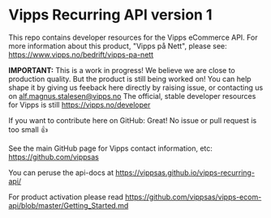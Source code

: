# Vipps Recurring API version 1

This repo contains developer resources for the Vipps eCommerce API. For more information about this product, "Vipps på Nett", please see: https://www.vipps.no/bedrift/vipps-pa-nett

**IMPORTANT:** This is a work in progress! We believe we are close to production quality. But the product is still being worked on! You can help shape it by giving us feeback here directly by raising issue, or contacting us on alf.magnus.stalesen@vipps.no The official, stable developer resources for Vipps is still https://vipps.no/developer

If you want to contribute here on GitHub: Great! No issue or pull request is too small 👍

See the main GitHub page for Vipps contact information, etc: https://github.com/vippsas  

You can peruse the api-docs at https://vippsas.github.io/vipps-recurring-api/

For product activation please read https://github.com/vippsas/vipps-ecom-api/blob/master/Getting_Started.md
